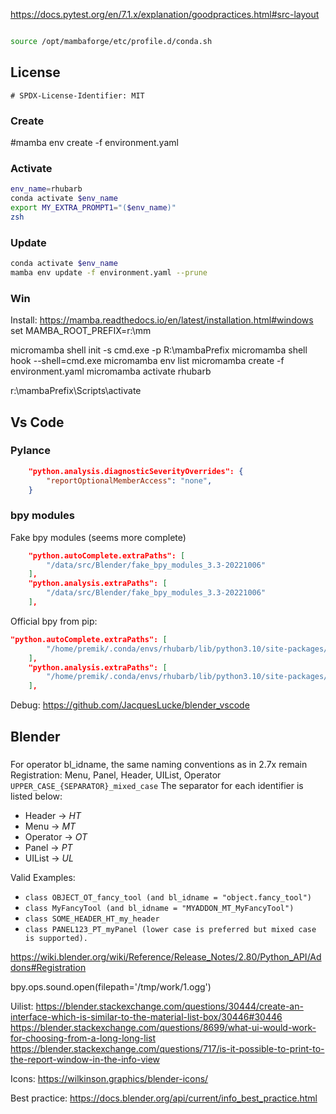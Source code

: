 
https://docs.pytest.org/en/7.1.x/explanation/goodpractices.html#src-layout

```sh

source /opt/mambaforge/etc/profile.d/conda.sh
```


## License
`# SPDX-License-Identifier: MIT`

### Create
#mamba env create  -f environment.yaml


### Activate

```sh
env_name=rhubarb
conda activate $env_name
export MY_EXTRA_PROMPT1="($env_name)"
zsh
```

### Update

```sh
conda activate $env_name
mamba env update -f environment.yaml --prune

```

### Win
Install: https://mamba.readthedocs.io/en/latest/installation.html#windows
set MAMBA_ROOT_PREFIX=r:\mm

micromamba shell init -s cmd.exe -p R:\mambaPrefix
micromamba shell hook --shell=cmd.exe
micromamba env list
micromamba create -f environment.yaml
micromamba activate rhubarb

r:\mambaPrefix\Scripts\activate

## Vs Code

### Pylance

```json
    "python.analysis.diagnosticSeverityOverrides": {
        "reportOptionalMemberAccess": "none",
    }
```

### bpy modules

Fake bpy modules (seems more complete)
```json
    "python.autoComplete.extraPaths": [
        "/data/src/Blender/fake_bpy_modules_3.3-20221006"
    ],
    "python.analysis.extraPaths": [
        "/data/src/Blender/fake_bpy_modules_3.3-20221006"
    ],
```

Official bpy from pip:
```json
"python.autoComplete.extraPaths": [
        "/home/premik/.conda/envs/rhubarb/lib/python3.10/site-packages/bpy/3.4/scripts/modules/"
    ],
    "python.analysis.extraPaths": [
        "/home/premik/.conda/envs/rhubarb/lib/python3.10/site-packages/bpy/3.4/scripts/modules/"
    ],
```

Debug: https://github.com/JacquesLucke/blender_vscode



## Blender

### 
For operator bl_idname, the same naming conventions as in 2.7x remain
Registration: Menu, Panel, Header, UIList, Operator
`UPPER_CASE_{SEPARATOR}_mixed_case` The separator for each identifier is listed below:
* Header -> _HT_
* Menu -> _MT_
* Operator -> _OT_
* Panel -> _PT_
* UIList -> _UL_

Valid Examples:
* `class OBJECT_OT_fancy_tool (and bl_idname = "object.fancy_tool")`
* `class MyFancyTool (and bl_idname = "MYADDON_MT_MyFancyTool")`
* `class SOME_HEADER_HT_my_header`
* `class PANEL123_PT_myPanel (lower case is preferred but mixed case is supported).`

https://wiki.blender.org/wiki/Reference/Release_Notes/2.80/Python_API/Addons#Registration

bpy.ops.sound.open(filepath='/tmp/work/1.ogg')

Uilist:
https://blender.stackexchange.com/questions/30444/create-an-interface-which-is-similar-to-the-material-list-box/30446#30446
https://blender.stackexchange.com/questions/8699/what-ui-would-work-for-choosing-from-a-long-long-list
https://blender.stackexchange.com/questions/717/is-it-possible-to-print-to-the-report-window-in-the-info-view

Icons:
https://wilkinson.graphics/blender-icons/

Best practice:
https://docs.blender.org/api/current/info_best_practice.html
